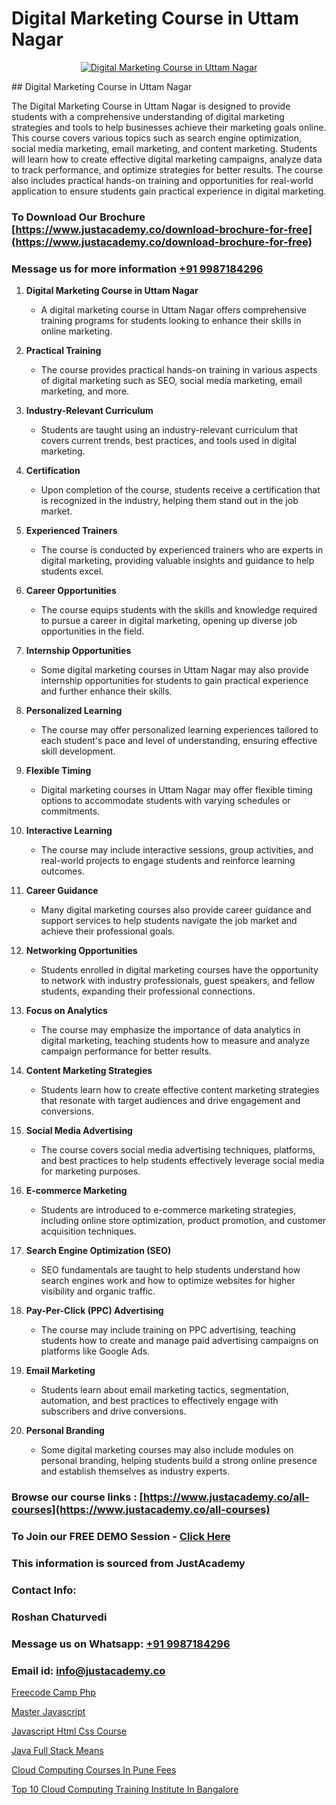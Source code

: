 # Digital Marketing Course in Uttam Nagar

<p align="center">
  <a href="https://justacademy.co/course-detail/digital-marketing">
    <img src="https://justacademy.co/storage2/course_image/1676636720_course_image.webp" alt="Digital Marketing Course in Uttam Nagar">
  </a>
</p>
## Digital Marketing Course in Uttam Nagar

The Digital Marketing Course in Uttam Nagar is designed to provide students with a comprehensive understanding of digital marketing strategies and tools to help businesses achieve their marketing goals online. This course covers various topics such as search engine optimization, social media marketing, email marketing, and content marketing. Students will learn how to create effective digital marketing campaigns, analyze data to track performance, and optimize strategies for better results. The course also includes practical hands-on training and opportunities for real-world application to ensure students gain practical experience in digital marketing.
### To Download Our Brochure [https://www.justacademy.co/download-brochure-for-free](https://www.justacademy.co/download-brochure-for-free)
### Message us for more information [+91 9987184296](https://api.whatsapp.com/send?phone=919987184296)
1) **Digital Marketing Course in Uttam Nagar**
   - A digital marketing course in Uttam Nagar offers comprehensive training programs for students looking to enhance their skills in online marketing.
   
2) **Practical Training**
   - The course provides practical hands-on training in various aspects of digital marketing such as SEO, social media marketing, email marketing, and more.

3) **Industry-Relevant Curriculum**
   - Students are taught using an industry-relevant curriculum that covers current trends, best practices, and tools used in digital marketing.

4) **Certification**
   - Upon completion of the course, students receive a certification that is recognized in the industry, helping them stand out in the job market.

5) **Experienced Trainers**
   - The course is conducted by experienced trainers who are experts in digital marketing, providing valuable insights and guidance to help students excel.

6) **Career Opportunities**
   - The course equips students with the skills and knowledge required to pursue a career in digital marketing, opening up diverse job opportunities in the field.

7) **Internship Opportunities**
   - Some digital marketing courses in Uttam Nagar may also provide internship opportunities for students to gain practical experience and further enhance their skills.

8) **Personalized Learning**
   - The course may offer personalized learning experiences tailored to each student's pace and level of understanding, ensuring effective skill development.

9) **Flexible Timing**
   - Digital marketing courses in Uttam Nagar may offer flexible timing options to accommodate students with varying schedules or commitments.

10) **Interactive Learning**
    - The course may include interactive sessions, group activities, and real-world projects to engage students and reinforce learning outcomes.

11) **Career Guidance**
    - Many digital marketing courses also provide career guidance and support services to help students navigate the job market and achieve their professional goals.

12) **Networking Opportunities**
    - Students enrolled in digital marketing courses have the opportunity to network with industry professionals, guest speakers, and fellow students, expanding their professional connections.

13) **Focus on Analytics**
    - The course may emphasize the importance of data analytics in digital marketing, teaching students how to measure and analyze campaign performance for better results.

14) **Content Marketing Strategies**
    - Students learn how to create effective content marketing strategies that resonate with target audiences and drive engagement and conversions.

15) **Social Media Advertising**
    - The course covers social media advertising techniques, platforms, and best practices to help students effectively leverage social media for marketing purposes.

16) **E-commerce Marketing**
    - Students are introduced to e-commerce marketing strategies, including online store optimization, product promotion, and customer acquisition techniques.

17) **Search Engine Optimization (SEO)**
    - SEO fundamentals are taught to help students understand how search engines work and how to optimize websites for higher visibility and organic traffic.

18) **Pay-Per-Click (PPC) Advertising**
    - The course may include training on PPC advertising, teaching students how to create and manage paid advertising campaigns on platforms like Google Ads.

19) **Email Marketing**
    - Students learn about email marketing tactics, segmentation, automation, and best practices to effectively engage with subscribers and drive conversions.

20) **Personal Branding**
    - Some digital marketing courses may also include modules on personal branding, helping students build a strong online presence and establish themselves as industry experts.

### Browse our course links : [https://www.justacademy.co/all-courses](https://www.justacademy.co/all-courses) 
### To Join our FREE DEMO Session - [Click Here](https://www.justacademy.co/register-for-course-demo)


### This information is sourced from JustAcademy
### Contact Info:
### Roshan Chaturvedi
### Message us on Whatsapp: [+91 9987184296](https://api.whatsapp.com/send?phone=919987184296)
### Email id: [info@justacademy.co](mailto:info@justacademy.co)
                
[Freecode Camp Php](https://www.linkedin.com/pulse/freecode-camp-php-justacademy-pune-k3g0c?trackingId=N4F465C7wiBIetWMmy%2B%2BWQ%3D%3D&lipi=urn%3Ali%3Apage%3Ad_flagship3_company_admin%3BRZJmynVWQvykIoY%2BYzCMXQ%3D%3D)

[Master Javascript](https://www.linkedin.com/pulse/master-javascript-justacademy-delhi-4xz6c?trackingId=fY6fDRgbLEisPDPTggMUHA%3D%3D&lipi=urn%3Ali%3Apage%3Ad_flagship3_company_admin%3BXd%2B4Zk9XQtOyhr1jBDUlIA%3D%3D)

[Javascript Html Css Course](https://medium.com/@kumarishimmi99/javascript-html-css-course-69da5da8bc5e)

[Java Full Stack Means](https://medium.com/@surajvaishnav5015/java-full-stack-means-da651c8dafb1)

[Cloud Computing Courses In Pune Fees](https://justacademyin.github.io/justacademy/cloud-computing-courses-in-pune-fees)

[Top 10 Cloud Computing Training Institute In Bangalore](https://justacademyin.github.io/justacademy/top-10-cloud-computing-training-institute-in-bangalore)

